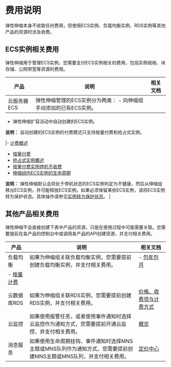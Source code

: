 # 费用说明

弹性伸缩本身不收取任何费用，但使用ECS实例、负载均衡实例、RDS实例等其他产品的资源时涉及收费。

## ECS实例相关费用

弹性伸缩用于管理ECS实例，您需要支付ECS实例相关的费用，包括实例规格、块存储、公网带宽等资源的费用。

|产品|说明|相关文档|
|--|--|----|
|云服务器ECS|弹性伸缩管理的ECS实例分为两类： -   向伸缩组手动添加的已有ECS实例。
-   弹性伸缩扩容活动中自动创建的ECS实例。

**说明：** 自动创建的ECS实例的付费模式只支持按量付费和抢占式实例。


|-   [计费概述](/cn.zh-CN/产品计费/计费概述.md)
-   [按量付费](/cn.zh-CN/产品计费/计费方式/按量付费.md)
-   [抢占式实例概述](/cn.zh-CN/实例/选择实例购买方式/抢占式实例/抢占式实例概述.md)
-   [按量付费实例停机不收费](/cn.zh-CN/产品计费/计费方式/按量付费实例停机不收费.md)
-   [伸缩组内ECS实例的生命周期](/cn.zh-CN/实例管理/ECS实例/伸缩组内ECS实例的生命周期.md)

**说明：** 弹性伸缩默认会将处于停机状态的ECS实例判定为不健康，然后从伸缩组移出ECS实例，并可能释放ECS实例。如果必须保留某些ECS实例，请将ECS实例转为保护状态。具体操作请参见[实例转为保护状态](/cn.zh-CN/实例管理/ECS实例/实例转为保护状态.md)。 |

## 其他产品相关费用

弹性伸缩不会直接创建下表中产品的资源，只是在使用过程中可能需要关联。您需要提前在各产品的控制台中或调用各产品的API创建资源，并支付相关费用。

|产品|说明|相关文档|
|--|--|----|
|负载均衡|如果为伸缩组关联负载均衡实例，您需要提前创建负载均衡实例，并支付相关费用。|-   [包年包月](/cn.zh-CN/传统型负载均衡CLB/CLB产品计费/包年包月.md)
-   [按量计费](/cn.zh-CN/传统型负载均衡CLB/CLB产品计费/按量计费.md) |
|云数据库RDS|如果为伸缩组关联RDS实例，您需要提前创建RDS实例，并支付相关费用。|[价格、收费项与计费方式](/cn.zh-CN/产品计费/价格、收费项与计费方式.md)|
|云监控|如果使用报警任务，或者使用事件通知时选择云监控作为通知方式，您需要提前开通云监控，并支付相关费用。|[概览](/cn.zh-CN/产品定价/计费方式/概览.md)|
|消息服务|如果使用生命周期挂钩、事件通知时选择MNS主题或MNS队列作为通知方式，您需要提前创建MNS主题或MNS队列，并支付相关费用。|[定价中心](https://www.aliyun.com/price/product#/mns/detail)|

